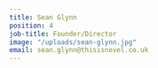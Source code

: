 ```yaml
---
title: Sean Glynn
position: 4
job-title: Founder/Director
image: "/uploads/sean-glynn.jpg"
email: sean.glynn@thisisnovel.co.uk
---
```


